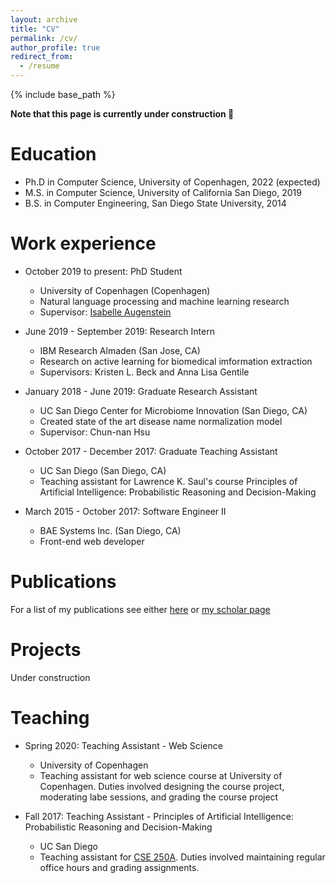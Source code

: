 ```yaml
---
layout: archive
title: "CV"
permalink: /cv/
author_profile: true
redirect_from:
  - /resume
---
```


{% include base_path %}

**Note that this page is currently under construction :hammer:**

Education
======
* Ph.D in Computer Science, University of Copenhagen, 2022 (expected)
* M.S. in Computer Science, University of California San Diego, 2019
* B.S. in Computer Engineering, San Diego State University, 2014

Work experience
======
* October 2019 to present: PhD Student
  * University of Copenhagen (Copenhagen)
  * Natural language processing and machine learning research
  * Supervisor: [Isabelle Augenstein](https://isabelleaugenstein.github.io/)

* June 2019 - September 2019: Research Intern
  * IBM Research Almaden (San Jose, CA)
  * Research on active learning for biomedical imformation extraction
  * Supervisors: Kristen L. Beck and Anna Lisa Gentile
  
* January 2018 - June 2019: Graduate Research Assistant
  * UC San Diego Center for Microbiome Innovation (San Diego, CA)
  * Created state of the art disease name normalization model
  * Supervisor: Chun-nan Hsu
  
* October 2017 - December 2017: Graduate Teaching Assistant
  * UC San Diego (San Diego, CA)
  * Teaching assistant for Lawrence K. Saul's course Principles of Artificial Intelligence:
Probabilistic Reasoning and Decision-Making

* March 2015 - October 2017: Software Engineer II
  * BAE Systems Inc. (San Diego, CA)
  * Front-end web developer

Publications
======
  For a list of my publications see either [here](/publications) or [my scholar page](https://scholar.google.com/citations?hl=en&user=OGk5UnYAAAAJ)
  
Projects
======
  Under construction
  
Teaching
======
  * Spring 2020: Teaching Assistant - Web Science
    * University of Copenhagen
    * Teaching assistant for web science course at University of Copenhagen. Duties involved designing the course project, moderating labe sessions, and grading the course project
    
  * Fall 2017: Teaching Assistant - Principles of Artificial Intelligence:
Probabilistic Reasoning and Decision-Making
    * UC San Diego
    * Teaching assistant for [CSE 250A](https://cseweb.ucsd.edu/classes/fa17/cse250A-a/). Duties involved maintaining regular office hours and grading assignments.
  
